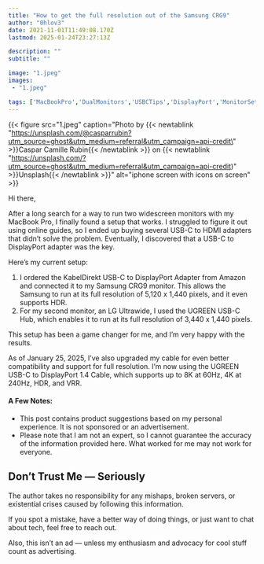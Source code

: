```yaml
---
title: "How to get the full resolution out of the Samsung CRG9"
author: "0hlov3"
date: 2021-11-01T11:49:08.170Z
lastmod: 2025-01-24T23:27:13Z

description: ""
subtitle: ""

image: "1.jpeg" 
images:
 - "1.jpeg"

tags: ['MacBookPro','DualMonitors','USBCTips','DisplayPort','MonitorSetup','TechTips','MacBookAccessories','Productivity','UGREEN','KabelDirekt','4KResolution','8KDisplay','HDR','TechSolutions']
---
```

{{< figure src="1.jpeg" caption="Photo by {{< newtablink \"https://unsplash.com/@casparrubin?utm_source=ghost&utm_medium=referral&utm_campaign=api-credit\" >}}Caspar Camille Rubin{{< /newtablink >}} on {{< newtablink \"https://unsplash.com/?utm_source=ghost&utm_medium=referral&utm_campaign=api-credit)\" >}}Unsplash{{< /newtablink >}}" alt="iphone screen with icons on screen" >}}

Hi there,

After a long search for a way to run two widescreen monitors with my MacBook Pro, I finally found a setup that works. 
I struggled to figure it out using online guides, so I ended up buying several USB-C to HDMI adapters that didn’t solve 
the problem. Eventually, I discovered that a USB-C to DisplayPort adapter was the key.

Here’s my current setup:
1. I ordered the KabelDirekt USB-C to DisplayPort Adapter from Amazon and connected it to my Samsung CRG9 monitor. This allows the Samsung to run at its full resolution of 5,120 x 1,440 pixels, and it even supports HDR.
2. For my second monitor, an LG Ultrawide, I used the UGREEN USB-C Hub, which enables it to run at its full resolution of 3,440 x 1,440 pixels.

This setup has been a game changer for me, and I’m very happy with the results.

As of January 25, 2025, I’ve also upgraded my cable for even better compatibility and support for full resolution. 
I’m now using the UGREEN USB-C to DisplayPort 1.4 Cable, which supports up to 8K at 60Hz, 4K at 240Hz, HDR, and VRR.

#### A Few Notes:
- This post contains product suggestions based on my personal experience. It is not sponsored or an advertisement.
- Please note that I am not an expert, so I cannot guarantee the accuracy of the information provided here. What worked for me may not work for everyone.

## Don’t Trust Me — Seriously

The author takes no responsibility for any mishaps, broken servers, or existential crises caused by following this information.

If you spot a mistake, have a better way of doing things, or just want to chat about tech, feel free to reach out.

Also, this isn’t an ad — unless my enthusiasm and advocacy for cool stuff count as advertising.
